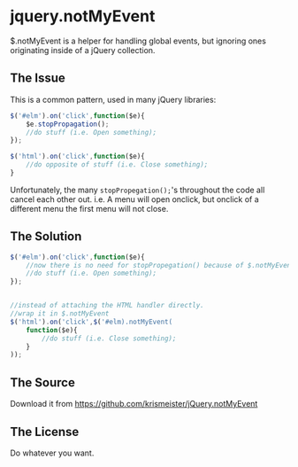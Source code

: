 jquery.notMyEvent
=================

$.notMyEvent is a helper for handling global events, but ignoring ones originating inside of a jQuery collection.

The Issue
---------

This is a common pattern, used in many jQuery libraries:

```javascript
$('#elm').on('click',function($e){
    $e.stopPropagation();
    //do stuff (i.e. Open something);
});

$('html').on('click',function($e){
    //do opposite of stuff (i.e. Close something);
}
```

Unfortunately, the many `stopPropegation();`'s throughout the code all cancel each other out.
 i.e. A menu will open onclick, but onclick of a different menu the first menu will not close.

The Solution
------------

```javascript
$('#elm').on('click',function($e){
    //now there is no need for stopPropegation() because of $.notMyEvent
    //do stuff (i.e. Open something);
});


//instead of attaching the HTML handler directly.
//wrap it in $.notMyEvent
$('html').on('click',$('#elm).notMyEvent(
    function($e){
        //do stuff (i.e. Close something);
    }
));
```

The Source
----------
Download it from
https://github.com/krismeister/jQuery.notMyEvent


 The License
 -----------
 Do whatever you want.